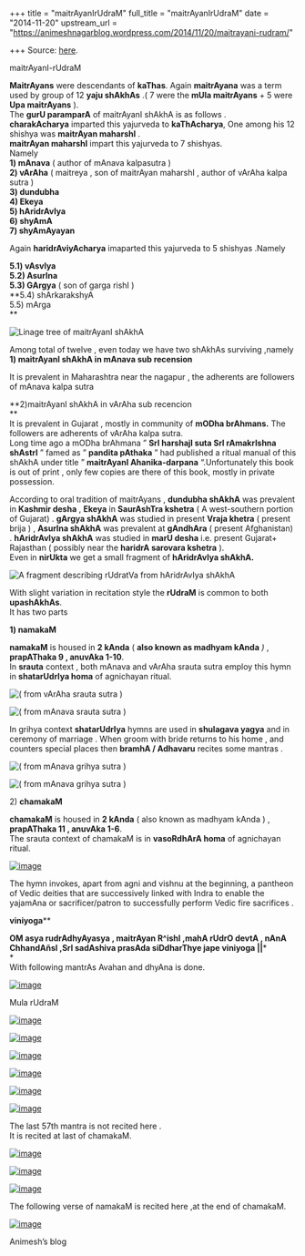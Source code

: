 +++
title = "maitrAyanIrUdraM"
full_title = "maitrAyanIrUdraM"
date = "2014-11-20"
upstream_url = "https://animeshnagarblog.wordpress.com/2014/11/20/maitrayani-rudram/"

+++
Source: [here](https://animeshnagarblog.wordpress.com/2014/11/20/maitrayani-rudram/).

maitrAyanI-rUdraM

**MaitrAyans** were descendants of **kaThas**. Again **maitrAyana** was
a term used by group of 12 **yaju shAkhAs** .( 7 were the **mUla
maitrAyans** + 5 were **Upa maitrAyans** ).  
The **gurU paramparA** of maitrAyanI shAkhA is as follows .  
**charakAcharya** imparted this yajurveda to **kaThAcharya**, One among
his 12 shishya was **maitrAyan maharshI** .  
**maitrAyan maharshI** impart this yajurveda to 7 shishyas.  
Namely  
**1) mAnava** ( author of mAnava kalpasutra )  
**2) vArAha** ( maitreya , son of maitrAyan maharshI , author of vArAha
kalpa sutra )  
**3) dundubha  
4) Ekeya  
5) hAridrAvIya  
6) shyAmA  
7) shyAmAyayan**

Again **haridrAviyAcharya** imaparted this yajurveda to 5 shishyas
.Namely

**5.1) vAsvIya  
5.2) AsurIna  
5.3) GArgya** ( son of garga rishI )  
**5.4) shArkarakshyA  
5.5) mArga  
**

![Linage tree of maitrAyanI
shAkhA](https://animeshnagarblog.files.wordpress.com/2014/11/wpid-img_20141125_022115.jpg?w=700 "IMG_20141125_022115.JPG")

Among total of twelve , even today we have two shAkhAs surviving
,namely  
**1) maitrAyanI shAkhA in mAnava sub recension**

It is prevalent in Maharashtra near the nagapur , the adherents are
followers of mAnava kalpa sutra

**2)maitrAyanI shAkhA in vArAha sub recencion  
**  
It is prevalent in Gujarat , mostly in community of **mODha brAhmans.**
The followers are adherents of vArAha kalpa sutra.  
Long time ago a mODha brAhmana ” **SrI harshajI suta SrI rAmakrIshna
shAstrI** ” famed as ” **pandita pAthaka** ” had published a ritual
manual of this shAkhA under title ” **maitrAyanI Ahanika-darpana**
“.Unfortunately this book is out of print , only few copies are there of
this book, mostly in private possession.

According to oral tradition of maitrAyans , **dundubha shAkhA** was
prevalent in **Kashmir desha** , **Ekeya** in **SaurAshTra kshetra** ( A
west-southern portion of Gujarat) . **gArgya shAkhA** was studied in
present **Vraja khetra** ( present brija ) , **AsurIna shAkhA** was
prevalent at **gAndhAra** ( present Afghanistan) . **hAridrAvIya
shAkhA** was studied in **marU desha** i.e. present Gujarat+ Rajasthan (
possibly near the **haridrA sarovara kshetra** ).  
Even in **nirUkta** we get a small fragment of **hAridrAvIya shAkhA.**

![A fragment describing rUdratVa from hAridrAvIya
shAkhA](https://animeshnagarblog.files.wordpress.com/2014/11/wpid-img_20141125_113732.jpg?w=700 "IMG_20141125_113732.JPG")

With slight variation in recitation style the **rUdraM** is common to
both **upashAkhAs**.  
It has two parts

**1) namakaM**

**namakaM** is housed in **2 kAnda** ( **also known as madhyam kAnda**
*)* , **prapAThaka 9 , anuvAka 1-10**.  
In **srauta** context , both mAnava and vArAha srauta sutra employ this
hymn in **shatarUdrIya homa** of agnichayan ritual.

![( from vArAha srauta sutra
)](https://animeshnagarblog.files.wordpress.com/2014/11/wpid-img_20141120_112450.jpg?w=700 "IMG_20141120_112450.JPG")

![( from mAnava srauta sutra
)](https://animeshnagarblog.files.wordpress.com/2014/11/wpid-img_20141120_112327.jpg?w=700 "IMG_20141120_112327.JPG")

In grihya context **shatarUdrIya** hymns are used in **shulagava
yagya** and in ceremony of marriage . When groom with bride returns to
his home , and counters special places then **bramhA / Adhavaru**
recites some mantras .

![( from mAnava grihya sutra
)](https://animeshnagarblog.files.wordpress.com/2014/11/wpid-img_20141120_112619.jpg?w=700 "IMG_20141120_112619.JPG")

![( from mAnava grihya sutra
)](https://animeshnagarblog.files.wordpress.com/2014/11/wpid-img_20141120_112513.jpg?w=700 "IMG_20141120_112513.JPG")

2\) **chamakaM**

**chamakaM** is housed in **2 kAnda** ( also known as madhyam kAnda ) ,
**prapAThaka 11 , anuvAka 1-6**.  
The srauta context of chamakaM is in **vasoRdhArA homa** of agnichayan
ritual.

[![image](https://animeshnagarblog.files.wordpress.com/2014/11/wpid-img_20141120_112409.jpg?w=700 "IMG_20141120_112409.JPG")](https://animeshnagarblog.files.wordpress.com/2014/11/wpid-img_20141120_112409.jpg)

The hymn invokes, apart from agni and vishnu at the beginning, a
pantheon of Vedic deities that are successively linked with Indra to
enable the yajamAna or sacrificer/patron to successfully perform Vedic
fire sacrifices .

**viniyoga****

**OM asya rudrAdhyAyasya , maitrAyan R^ishI ,mahA rUdrO devtA , nAnA
ChhandAñsI ,SrI sadAshiva prasAda siDdharThye jape viniyoga \|\|***  
*  
With following mantrAs Avahan and dhyAna is done.

[![image](https://animeshnagarblog.files.wordpress.com/2014/11/wpid-img_20141120_1029123.jpg?w=700 "IMG_20141120_102912.JPG")](https://animeshnagarblog.files.wordpress.com/2014/11/wpid-img_20141120_1029123.jpg)

Mula rUdraM

[![image](https://animeshnagarblog.files.wordpress.com/2014/11/wpid-img_20141120_1030093.jpg?w=700 "IMG_20141120_103009.JPG")](https://animeshnagarblog.files.wordpress.com/2014/11/wpid-img_20141120_1030093.jpg)

[![image](https://animeshnagarblog.files.wordpress.com/2014/11/wpid-img_20141120_1030503.jpg?w=700 "IMG_20141120_103050.JPG")](https://animeshnagarblog.files.wordpress.com/2014/11/wpid-img_20141120_1030503.jpg)

[![image](https://animeshnagarblog.files.wordpress.com/2014/11/wpid-img_20141120_1031202.jpg?w=700 "IMG_20141120_103120.JPG")](https://animeshnagarblog.files.wordpress.com/2014/11/wpid-img_20141120_1031202.jpg)

[![image](https://animeshnagarblog.files.wordpress.com/2014/11/wpid-img_20141120_1032581.jpg?w=700 "IMG_20141120_103258.JPG")](https://animeshnagarblog.files.wordpress.com/2014/11/wpid-img_20141120_1032581.jpg)

[![image](https://animeshnagarblog.files.wordpress.com/2014/11/wpid-img_20141120_1033271.jpg?w=700 "IMG_20141120_103327.JPG")](https://animeshnagarblog.files.wordpress.com/2014/11/wpid-img_20141120_1033271.jpg)

[![image](https://animeshnagarblog.files.wordpress.com/2014/11/wpid-img_20141120_1034201.jpg?w=700 "IMG_20141120_103420.JPG")](https://animeshnagarblog.files.wordpress.com/2014/11/wpid-img_20141120_1034201.jpg)

The last 57th mantra is not recited here .  
It is recited at last of chamakaM.

[![image](https://animeshnagarblog.files.wordpress.com/2014/11/wpid-img_20141120_103453.jpg?w=700 "IMG_20141120_103453.JPG")](https://animeshnagarblog.files.wordpress.com/2014/11/wpid-img_20141120_103453.jpg)

[![image](https://animeshnagarblog.files.wordpress.com/2014/11/wpid-img_20141120_1035152.jpg?w=700 "IMG_20141120_103515.JPG")](https://animeshnagarblog.files.wordpress.com/2014/11/wpid-img_20141120_1035152.jpg)

[![image](https://animeshnagarblog.files.wordpress.com/2014/11/wpid-img_20141120_1036191.jpg?w=700 "IMG_20141120_103619.JPG")](https://animeshnagarblog.files.wordpress.com/2014/11/wpid-img_20141120_1036191.jpg)

The following verse of namakaM is recited here ,at the end of chamakaM.

[![image](https://animeshnagarblog.files.wordpress.com/2014/11/wpid-img_20141120_1122331.jpg?w=700 "IMG_20141120_112233.JPG")](https://animeshnagarblog.files.wordpress.com/2014/11/wpid-img_20141120_1122331.jpg)

Animesh’s blog

